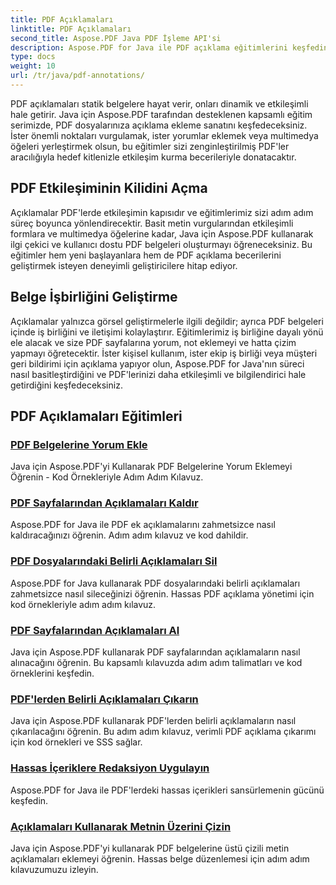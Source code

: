 ```yaml
---
title: PDF Açıklamaları
linktitle: PDF Açıklamaları
second_title: Aspose.PDF Java PDF İşleme API'si
description: Aspose.PDF for Java ile PDF açıklama eğitimlerini keşfedin, PDF'lerinize etkileşim, yorum ve daha fazlasını eklemeyi öğrenin.
type: docs
weight: 10
url: /tr/java/pdf-annotations/
---
```


PDF açıklamaları statik belgelere hayat verir, onları dinamik ve etkileşimli hale getirir. Java için Aspose.PDF tarafından desteklenen kapsamlı eğitim serimizde, PDF dosyalarınıza açıklama ekleme sanatını keşfedeceksiniz. İster önemli noktaları vurgulamak, ister yorumlar eklemek veya multimedya öğeleri yerleştirmek olsun, bu eğitimler sizi zenginleştirilmiş PDF'ler aracılığıyla hedef kitlenizle etkileşim kurma becerileriyle donatacaktır.

## PDF Etkileşiminin Kilidini Açma

Açıklamalar PDF'lerde etkileşimin kapısıdır ve eğitimlerimiz sizi adım adım süreç boyunca yönlendirecektir. Basit metin vurgularından etkileşimli formlara ve multimedya öğelerine kadar, Java için Aspose.PDF kullanarak ilgi çekici ve kullanıcı dostu PDF belgeleri oluşturmayı öğreneceksiniz. Bu eğitimler hem yeni başlayanlara hem de PDF açıklama becerilerini geliştirmek isteyen deneyimli geliştiricilere hitap ediyor.

## Belge İşbirliğini Geliştirme

Açıklamalar yalnızca görsel geliştirmelerle ilgili değildir; ayrıca PDF belgeleri içinde iş birliğini ve iletişimi kolaylaştırır. Eğitimlerimiz iş birliğine dayalı yönü ele alacak ve size PDF sayfalarına yorum, not eklemeyi ve hatta çizim yapmayı öğretecektir. İster kişisel kullanım, ister ekip iş birliği veya müşteri geri bildirimi için açıklama yapıyor olun, Aspose.PDF for Java'nın süreci nasıl basitleştirdiğini ve PDF'lerinizi daha etkileşimli ve bilgilendirici hale getirdiğini keşfedeceksiniz.

## PDF Açıklamaları Eğitimleri
### [PDF Belgelerine Yorum Ekle](./add-comments-pdf-documents/)
Java için Aspose.PDF'yi Kullanarak PDF Belgelerine Yorum Eklemeyi Öğrenin - Kod Örnekleriyle Adım Adım Kılavuz.
### [PDF Sayfalarından Açıklamaları Kaldır](./remove-annotations-pdf-pages/)
Aspose.PDF for Java ile PDF ek açıklamalarını zahmetsizce nasıl kaldıracağınızı öğrenin. Adım adım kılavuz ve kod dahildir.
### [PDF Dosyalarındaki Belirli Açıklamaları Sil](./delete-specific-annotations-pdf-files/)
Aspose.PDF for Java kullanarak PDF dosyalarındaki belirli açıklamaları zahmetsizce nasıl sileceğinizi öğrenin. Hassas PDF açıklama yönetimi için kod örnekleriyle adım adım kılavuz.
### [PDF Sayfalarından Açıklamaları Al](./retrieve-annotations-pdf-pages/)
Java için Aspose.PDF kullanarak PDF sayfalarından açıklamaların nasıl alınacağını öğrenin. Bu kapsamlı kılavuzda adım adım talimatları ve kod örneklerini keşfedin.
### [PDF'lerden Belirli Açıklamaları Çıkarın](./extract-specific-annotation-pdfs/)
Java için Aspose.PDF kullanarak PDF'lerden belirli açıklamaların nasıl çıkarılacağını öğrenin. Bu adım adım kılavuz, verimli PDF açıklama çıkarımı için kod örnekleri ve SSS sağlar.
### [Hassas İçeriklere Redaksiyon Uygulayın](./apply-redaction-sensitive-content/)
Aspose.PDF for Java ile PDF'lerdeki hassas içerikleri sansürlemenin gücünü keşfedin.
### [Açıklamaları Kullanarak Metnin Üzerini Çizin](./strike-through-text-using-annotations/)
Java için Aspose.PDF'yi kullanarak PDF belgelerine üstü çizili metin açıklamaları eklemeyi öğrenin. Hassas belge düzenlemesi için adım adım kılavuzumuzu izleyin.